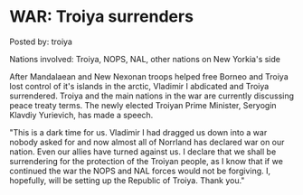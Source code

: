 # WAR: Troiya surrenders

Posted by: troiya

Nations involved: Troiya, NOPS, NAL, other nations on New Yorkia's side

After Mandalaean and New Nexonan troops helped free Borneo and Troiya lost control of it's islands in the arctic, Vladimir I abdicated and Troiya surrendered. Troiya and the main nations in the war are currently discussing peace treaty terms. The newly elected Troiyan Prime Minister, Seryogin Klavdiy Yurievich, has made a speech.

"This is a dark time for us. Vladimir I had dragged us down into a war nobody asked for and now almost all of Norrland has declared war on our nation. Even our allies have turned against us. I declare that we shall be surrendering for the protection of the Troiyan people, as I know that if we continued the war the NOPS and NAL forces would not be forgiving. I, hopefully, will be setting up the Republic of Troiya. Thank you."